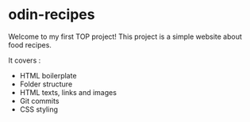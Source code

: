 # odin-recipes

Welcome to my first TOP project!
This project is a simple website about food recipes.

It covers :
- HTML boilerplate
- Folder structure
- HTML texts, links and images
- Git commits
- CSS styling